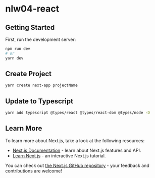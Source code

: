 # nlw04-react

## Getting Started

First, run the development server:

```bash
npm run dev
# or
yarn dev
```

## Create Project

```bash
yarn create next-app projectName
```

## Update to Typescript

```bash
yarn add typescript @types/react @types/react-dom @types/node -D
```

## Learn More

To learn more about Next.js, take a look at the following resources:

- [Next.js Documentation](https://nextjs.org/docs) - learn about Next.js features and API.
- [Learn Next.js](https://nextjs.org/learn) - an interactive Next.js tutorial.

You can check out [the Next.js GitHub repository](https://github.com/vercel/next.js/) - your feedback and contributions are welcome!